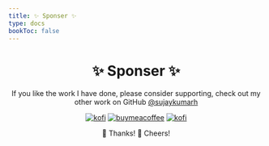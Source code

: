 ```yaml
---
title: ✨ Sponser ✨
type: docs
bookToc: false
---
```

<div align="center">

<!-- TODO: make a banner image -->
<!-- [![](https://raw.githubusercontent.com/sujaykumarh/sujaykumarh/main/assets/top.png)]() -->

# ✨ **Sponser** ✨

If you like the work I have done, please consider supporting, check out my other work on GitHub [@sujaykumarh](https://github.com/sujaykumarh/)

[![kofi](https://img.shields.io/badge/sponsor-30363D?style=for-the-badge&logo=GitHub-Sponsors&logoColor=#white)](https://github.com/sponsors/sujaykumarh/)
[![buymeacoffee](https://img.shields.io/badge/Buy_Me_A_Coffee-FFDD00?style=for-the-badge&logo=buy-me-a-coffee&logoColor=black)](https://ko-fi.com/sujaykumarh)
[![kofi](https://img.shields.io/badge/Ko--fi-F16061?style=for-the-badge&logo=ko-fi&logoColor=white)](https://buymeacoffee.com/sujaykumarh)

🎉 Thanks! 🍻 Cheers!

</div>
